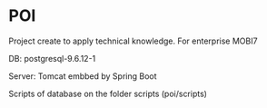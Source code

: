 # POI
Project create to apply technical knowledge. For enterprise MOBI7

DB: postgresql-9.6.12-1

Server: Tomcat embbed by Spring Boot

Scripts of database on the folder scripts (poi/scripts)
